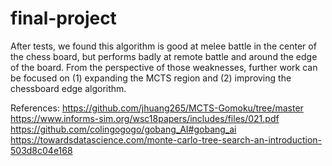 # final-project
After tests, we found this algorithm is good at melee battle in the center of the chess board, but performs badly at remote battle and around the edge of the board.
From the perspective of those weaknesses, further work can be focused on (1) expanding the MCTS region and (2) improving the chessboard edge algorithm.

References:
https://github.com/jhuang265/MCTS-Gomoku/tree/master  
https://www.informs-sim.org/wsc18papers/includes/files/021.pdf  
https://github.com/colingogogo/gobang_AI#gobang_ai  
https://towardsdatascience.com/monte-carlo-tree-search-an-introduction-503d8c04e168
